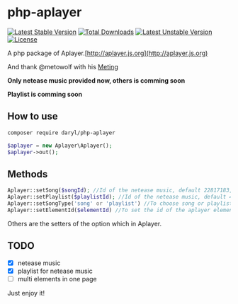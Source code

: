 # php-aplayer

[![Latest Stable Version](https://poser.pugx.org/daryl/php-aplayer/v/stable)](https://packagist.org/packages/daryl/php-aplayer)
[![Total Downloads](https://poser.pugx.org/daryl/php-aplayer/downloads)](https://packagist.org/packages/daryl/php-aplayer)
[![Latest Unstable Version](https://poser.pugx.org/daryl/php-aplayer/v/unstable)](https://packagist.org/packages/daryl/php-aplayer)
[![License](https://poser.pugx.org/daryl/php-aplayer/license)](https://packagist.org/packages/daryl/php-aplayer)

A php package of Aplayer.[http://aplayer.js.org](http://aplayer.js.org)

And thank @metowolf with his [Meting](https://github.com/metowolf/Meting)

**Only netease music provided now, others is comming soon**

**Playlist is comming soon**

## How to use

```bash
composer require daryl/php-aplayer
```

```php
$aplayer = new Aplayer\Aplayer();
$aplayer->out();
```

## Methods

```php
Aplayer::setSong($songId); //Id of the netease music, default 22817183, one of my favirote music.
Aplayer::setPlaylist($playlistId); //Id of the netease music, default 476998713, one of my favirote playlist.
Aplayer::setSongType('song' or 'playlist') //To choose song or playlist.
Aplayer::setElementId($elementId) //To set the id of the aplayer element, default player1.
```

Others are the setters of the option which in Aplayer.

## TODO
* [x] netease music
* [x] playlist for netease music
* [ ] multi elements in one page

Just enjoy it!


